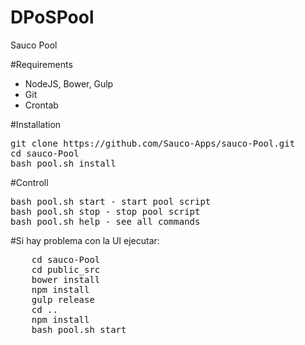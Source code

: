 # DPoSPool
Sauco Pool
<br>

#Requirements

- NodeJS, Bower, Gulp<br>
- Git<br>
- Crontab<br>

#Installation

<pre>
git clone https://github.com/Sauco-Apps/sauco-Pool.git
cd sauco-Pool
bash pool.sh install
</pre>

#Controll

<pre>
bash pool.sh start - start pool script
bash pool.sh stop - stop pool script
bash pool.sh help - see all commands
</pre>

#Si hay problema con la UI ejecutar:
<pre>
    cd sauco-Pool
    cd public_src
    bower install
    npm install
    gulp release
    cd ..
    npm install
    bash pool.sh start
</pre>
